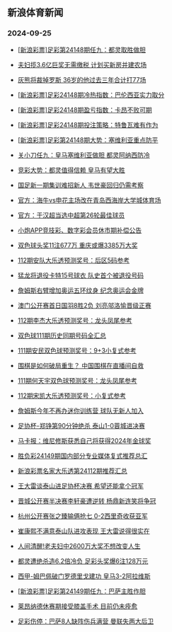 ## 新浪体育新闻 
### 2024-09-25

+ [[新浪彩票]足彩第24148期任九：都灵取胜做胆](https://sports.sina.com.cn/l/2024-09-24/doc-incqfhau9381871.shtml)

+ [夫妇揽3.6亿巨奖无需缴税 计划买新房并建农场](https://sports.sina.com.cn/l/2024-09-24/doc-incqezuz4810308.shtml)

+ [灰熊将裁掉罗斯 36岁的他过去三年合计打77场](https://sports.sina.com.cn/basketball/nba/2024-09-24/doc-incqfhau9391935.shtml)

+ [[新浪彩票]足彩24148期冷热指数：巴伦西亚实力取分](https://sports.sina.com.cn/l/2024-09-24/doc-incqfhaz1459805.shtml)

+ [[新浪彩票]足彩24148期盈亏指数：卡昂不败可期](https://sports.sina.com.cn/l/2024-09-24/doc-incqfhaz1448220.shtml)

+ [[新浪彩票]足彩24148期投注策略：特鲁瓦难有作为](https://sports.sina.com.cn/l/2024-09-24/doc-incqfhaw6160040.shtml)

+ [[新浪彩票]足彩第24148期大势：塞维利亚重点防平](https://sports.sina.com.cn/l/2024-09-24/doc-incqfhau9380957.shtml)

+ [关小刀任九：皇马塞维利亚做胆 都灵阿纳西防冷](https://sports.sina.com.cn/l/2024-09-24/doc-incqfwyr4592385.shtml)

+ [竞彩大势：都灵值得信赖 皇马有望大胜](https://sports.sina.com.cn/l/2024-09-24/doc-incqfhau9384046.shtml)

+ [国足新一期集训难招新人 韦世豪回归仍需考察](https://sports.sina.com.cn/china/2024-09-24/doc-incqfnkx1429418.shtml)

+ [官方：海牛vs申花主场改在青岛西海岸大学城体育场](https://sports.sina.com.cn/china/j/2024-09-24/doc-incqhchn5910997.shtml)

+ [官方：于汉超当选中超第26轮最佳球员](https://sports.sina.com.cn/china/j/2024-09-24/doc-incqhchk9146456.shtml)

+ [小炮APP竞技彩、数字彩会员休市期补偿公告](https://sports.sina.com.cn/l/2024-09-24/doc-incqfnks9360019.shtml)

+ [双色球头奖11注677万 重庆或爆3385万大奖](https://sports.sina.com.cn/l/2024-09-24/doc-incqhpwm1144238.shtml)

+ [112期安队大乐透预测奖号：后区5码参考](https://sports.sina.com.cn/l/2024-09-24/doc-incqfssv1414659.shtml)

+ [猛龙将退役卡特15号球衣 队史首个被退役号码](https://sports.sina.com.cn/basketball/nba/2024-09-24/doc-incqhchk9138790.shtml)

+ [詹姆斯右臂增加奥运五环纹身 纪念奥运会金牌](https://sports.sina.com.cn/basketball/nba/2024-09-24/doc-incqhiqp1197158.shtml)

+ [澳门公开赛首日国羽8胜2负 刘亮邬洛愉晋级正赛](https://sports.sina.com.cn/others/badmin/2024-09-24/doc-incqhiqk5827858.shtml)

+ [112期李杰大乐透预测奖号：龙头凤尾参考](https://sports.sina.com.cn/l/2024-09-24/doc-incqfsst4662731.shtml)

+ [双色球111期历史同期号码全汇总](https://sports.sina.com.cn/l/2024-09-23/doc-incqcccz2094319.shtml)

+ [111期安民双色球预测奖号：9+3小复式参考](https://sports.sina.com.cn/l/2024-09-24/doc-incqfssv1398801.shtml)

+ [围棋是如何破局重生？ 中国围棋在直播间自救](https://sports.sina.com.cn/go/2024-09-24/doc-incqfhaw6215844.shtml)

+ [111期何天宇双色球预测奖号：龙头凤尾参考](https://sports.sina.com.cn/l/2024-09-24/doc-incqfsst4646353.shtml)

+ [112期宋凯大乐透预测奖号：小复式参考](https://sports.sina.com.cn/l/2024-09-24/doc-incqfssv1412156.shtml)

+ [詹姆斯今年不再办迷你训练营 球队无新人加入](https://sports.sina.com.cn/basketball/nba/2024-09-24/doc-incqhiqh9053682.shtml)

+ [足协杯-郑铮第90分钟绝杀 泰山1-0蓉城进决赛](https://sports.sina.com.cn/china/cfacup/2024-09-24/doc-incqhpwi4408596.shtml)

+ [马卡报：维尼修斯获悉自己将获得2024年金球奖](https://sports.sina.com.cn/g/laliga/2024-09-24/doc-incqhchk9109506.shtml)

+ [胜负彩24149期国内部分专业媒体复式推荐总汇](https://sports.sina.com.cn/l/2024-09-24/doc-incqfwyt1305094.shtml)

+ [新浪彩票名家大乐透第24112期推荐汇总](https://sports.sina.com.cn/l/2024-09-24/doc-incqfnks9354992.shtml)

+ [王大雷谈泰山进足协杯决赛 希望还能拿个冠军](https://sports.sina.com.cn/china/cfacup/2024-09-24/doc-incqhpwe8960539.shtml)

+ [晋城公开赛半决赛李轩豪遭逆转 杨鼎新连笑将争冠](https://sports.sina.com.cn/go/2024-09-24/doc-incqhiqh9059350.shtml)

+ [杭州公开赛张之臻输俩抢七 0-2西里奇收获亚军](https://sports.sina.com.cn/tennis/china/2024-09-24/doc-incqhpwm1139813.shtml)

+ [崔康熙不满意泰山队进攻表现 王大雷说得很实在](https://sports.sina.com.cn/china/cfacup/2024-09-25/doc-incqikzz0891209.shtml)

+ [人间清醒!老夫妇中2600万大奖不想改变人生](https://sports.sina.com.cn/l/2024-09-25/doc-incqikzz0880175.shtml)

+ [都灵遭绝杀造6.2倍冷负 足彩头奖爆6注128万元](https://sports.sina.com.cn/l/2024-09-25/doc-incqikzz0896581.shtml)

+ [西甲-姆巴佩破门罗德里戈建功 皇马3-2阿拉维斯](https://sports.sina.com.cn/g/laliga/2024-09-25/doc-incqikzw5387797.shtml)

+ [[新浪彩票]足彩第24149期任九：巴萨主胜作胆](https://sports.sina.com.cn/l/2024-09-25/doc-incqikzw5370550.shtml)

+ [莱昂纳德休赛期接受膝盖手术 目前仍未痊愈](https://sports.sina.com.cn/basketball/nba/2024-09-25/doc-incqikzw5390901.shtml)

+ [足彩伤停：巴萨8人缺阵伤兵满营 曼联失两大后卫](https://sports.sina.com.cn/l/2024-09-24/doc-incqfwyn9200109.shtml)

